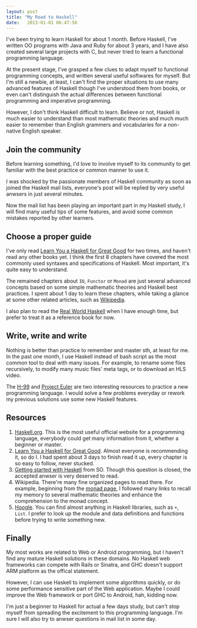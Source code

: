 ```yaml
---
layout: post
title: "My Road to Haskell"
date:   2013-01-01 06:47:56
---
```


I've been trying to learn Haskell for about 1 month. Before Haskell, I've written OO programs with Java and Ruby for about 3 years, and I have also created several large projects with C, but never tried to learn a functional programming language.

At the present stage, I've grasped a few clues to adapt myself to functional programming concepts, and written several useful softwares for myself. But I'm still a newbie, at least, I can't find the proper situations to use many advanced features of Haskell though I've understood them from books, or even can't distinguish the actual differences between functional programming and imperative programming.

However, I don't think Haskell difficult to learn. Believe or not, Haskell is much easier to understand than most mathematic theories and much much easier to remember than English grammers and vocabularies for a non-native English speaker.


Join the community
------------------

Before learning something, I'd love to involve myself to its community to get familiar with the best practice or common manner to use it.

I was shocked by the passionate members of Haskell community as soon as joined the Haskell mail lists, everyone's post will be replied by very useful anwsers in just several minutes.

Now the mail list has been playing an important part in my Haskell study, I will find many useful tips of some features, and avoid some common mistakes reported by other learners.


Choose a proper guide
---------------------

I've only read [Learn You a Haskell for Great Good](http://learnyouahaskell.com/chapters) for two times, and haven't read any other books yet. I think the first 8 chapters have covered the most commonly used syntaxes and specifications of Haskell. Most important, it's quite easy to understand.

The remained chapters about `IO`, `Functor` or `Monad` are just several advanced concepts based on some simple mathematic theories and Haskell best practices. I spent about 1 day to learn these chapters, while taking a glance at some other related articles, such as [Wikipedia](http://en.wikipedia.org/wiki/Monad_%28functional_programming%29).

I also plan to read the [Real World Haskell](http://book.realworldhaskell.org/) when I have enough time, but prefer to treat it as a reference book for now.


Write, write and write
----------------------

Nothing is better than practice to remember and master sth, at least for me. In the past one month, I use Haskell instead of bash script as the most common tool to deal with many issues. For example, to rename some files recursively, to modify many music files' meta tags, or to download an HLS video.

The [H-99](http://www.haskell.org/haskellwiki/99_questions) and [Project Euler](http://projecteuler.net/) are two interesting resources to practice a new programming language. I would solve a few problems everyday or rework my previous solutions use some new Haskell features.


Resources
---------

1. [Haskell.org](http://haskell.org). This is the most useful official website for a programming language, everybody could get many information from it, whether a beginner or master.
2. [Learn You a Haskell for Great Good](http://learnyouahaskell.com/chapters). Almost everyone is recommending it, so do I. I had spent about 3 days to finish read it up, every chapter is so easy to follow, never stucked.
3. [Getting started with Haskell](http://stackoverflow.com/questions/1012573/getting-started-with-haskell) from SO. Though this question is closed, the accepted anwser is very deserved to read.
4. Wikipedia. There're many fine organized pages to read there. For example, beginning from the [monad page](http://en.wikipedia.org/wiki/Monad_%28functional_programming%29), I followed many links to recall my memory to several mathematic theories and enhance the comprehension to the monad concept.
5. [Hoogle](http://www.haskell.org/hoogle/). You can find almost anything in Haskell libraries, such as `+`, `List`. I prefer to look up the module and data definitions and functions before trying to write something new.


Finally
-------

My most works are related to Web or Android programming, but I haven't find any mature Haskell solutions in these domains. No Haskell web frameworks can compete with Rails or Sinatra, and GHC doesn't support ARM platform as the offical statement.

However, I can use Haskell to implement some algorithms quickly, or do some performance sensitive part of the Web application. Maybe I could improve the Web framework or port GHC to Android, hah, kidding now.

I'm just a beginner to Haskell for actual a few days study, but can't stop myself from spreading the excitement to this programming language. I'm sure I will also try to anwser questions in mail list in some day.

